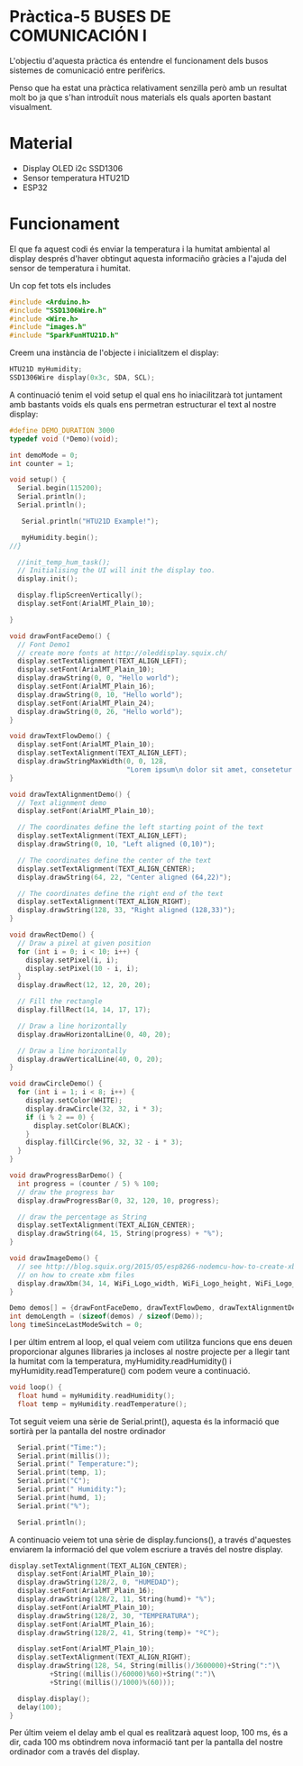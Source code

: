 # Pràctica-5 BUSES DE COMUNICACIÓN I

L'objectiu d'aquesta pràctica és entendre el funcionament dels busos sistemes de comunicació entre perifèrics.

Penso que ha estat una pràctica relativament senzilla però amb un resultat molt bo ja que s'han introduït nous materials els quals aporten bastant visualment.

# Material

- Display OLED i2c SSD1306
- Sensor temperatura HTU21D
- ESP32

# Funcionament

El que fa aquest codi és enviar la temperatura i la humitat ambiental al display després d'haver obtingut aquesta informaciño gràcies a l'ajuda del sensor de temperatura i humitat.

Un cop fet tots els includes

```c++
#include <Arduino.h>
#include "SSD1306Wire.h"
#include <Wire.h>
#include "images.h"
#include "SparkFunHTU21D.h"
```

Creem una instància de l'objecte i inicialitzem el display:

```c++
HTU21D myHumidity;
SSD1306Wire display(0x3c, SDA, SCL);
```

A continuació tenim el void setup el qual ens ho iniacilitzarà tot juntament amb bastants voids els quals ens permetran estructurar el text al nostre display:

```c++
#define DEMO_DURATION 3000
typedef void (*Demo)(void);

int demoMode = 0;
int counter = 1;

void setup() {
  Serial.begin(115200);
  Serial.println();
  Serial.println();

   Serial.println("HTU21D Example!");

   myHumidity.begin();
//}

  //init_temp_hum_task();
  // Initialising the UI will init the display too.
  display.init();

  display.flipScreenVertically();
  display.setFont(ArialMT_Plain_10);

}

void drawFontFaceDemo() {
  // Font Demo1
  // create more fonts at http://oleddisplay.squix.ch/
  display.setTextAlignment(TEXT_ALIGN_LEFT);
  display.setFont(ArialMT_Plain_10);
  display.drawString(0, 0, "Hello world");
  display.setFont(ArialMT_Plain_16);
  display.drawString(0, 10, "Hello world");
  display.setFont(ArialMT_Plain_24);
  display.drawString(0, 26, "Hello world");
}

void drawTextFlowDemo() {
  display.setFont(ArialMT_Plain_10);
  display.setTextAlignment(TEXT_ALIGN_LEFT);
  display.drawStringMaxWidth(0, 0, 128,
                             "Lorem ipsum\n dolor sit amet, consetetur sadipscing elitr, sed diam nonumy eirmod tempor invidunt ut labore." );
}

void drawTextAlignmentDemo() {
  // Text alignment demo
  display.setFont(ArialMT_Plain_10);

  // The coordinates define the left starting point of the text
  display.setTextAlignment(TEXT_ALIGN_LEFT);
  display.drawString(0, 10, "Left aligned (0,10)");

  // The coordinates define the center of the text
  display.setTextAlignment(TEXT_ALIGN_CENTER);
  display.drawString(64, 22, "Center aligned (64,22)");

  // The coordinates define the right end of the text
  display.setTextAlignment(TEXT_ALIGN_RIGHT);
  display.drawString(128, 33, "Right aligned (128,33)");
}

void drawRectDemo() {
  // Draw a pixel at given position
  for (int i = 0; i < 10; i++) {
    display.setPixel(i, i);
    display.setPixel(10 - i, i);
  }
  display.drawRect(12, 12, 20, 20);

  // Fill the rectangle
  display.fillRect(14, 14, 17, 17);

  // Draw a line horizontally
  display.drawHorizontalLine(0, 40, 20);

  // Draw a line horizontally
  display.drawVerticalLine(40, 0, 20);
}

void drawCircleDemo() {
  for (int i = 1; i < 8; i++) {
    display.setColor(WHITE);
    display.drawCircle(32, 32, i * 3);
    if (i % 2 == 0) {
      display.setColor(BLACK);
    }
    display.fillCircle(96, 32, 32 - i * 3);
  }
}

void drawProgressBarDemo() {
  int progress = (counter / 5) % 100;
  // draw the progress bar
  display.drawProgressBar(0, 32, 120, 10, progress);

  // draw the percentage as String
  display.setTextAlignment(TEXT_ALIGN_CENTER);
  display.drawString(64, 15, String(progress) + "%");
}

void drawImageDemo() {
  // see http://blog.squix.org/2015/05/esp8266-nodemcu-how-to-create-xbm.html
  // on how to create xbm files
  display.drawXbm(34, 14, WiFi_Logo_width, WiFi_Logo_height, WiFi_Logo_bits);
}

Demo demos[] = {drawFontFaceDemo, drawTextFlowDemo, drawTextAlignmentDemo, drawRectDemo, drawCircleDemo, drawProgressBarDemo, drawImageDemo};
int demoLength = (sizeof(demos) / sizeof(Demo));
long timeSinceLastModeSwitch = 0;
```

I per últim entrem al loop, el qual veiem com utilitza funcions que ens deuen proporcionar algunes llibraries ja incloses al nostre projecte per a 
llegir tant la humitat com la temperatura, myHumidity.readHumidity() i myHumidity.readTemperature() com podem veure a continuació.

```c++
void loop() {
  float humd = myHumidity.readHumidity();
  float temp = myHumidity.readTemperature();
```

Tot seguit veiem una sèrie de Serial.print(), aquesta és la informació que sortirà per la pantalla del nostre ordinador

```c++
  Serial.print("Time:");
  Serial.print(millis());
  Serial.print(" Temperature:");
  Serial.print(temp, 1);
  Serial.print("C");
  Serial.print(" Humidity:");
  Serial.print(humd, 1);
  Serial.print("%");

  Serial.println();
```

A continuacio veiem tot una sèrie de display.funcions(), a través d'aquestes enviarem la informació del que volem escriure a través del nostre display.

```c++
display.setTextAlignment(TEXT_ALIGN_CENTER);
  display.setFont(ArialMT_Plain_10);
  display.drawString(128/2, 0, "HUMEDAD");
  display.setFont(ArialMT_Plain_16);
  display.drawString(128/2, 11, String(humd)+ "%");
  display.setFont(ArialMT_Plain_10);
  display.drawString(128/2, 30, "TEMPERATURA");
  display.setFont(ArialMT_Plain_16);
  display.drawString(128/2, 41, String(temp)+ "ºC");

  display.setFont(ArialMT_Plain_10);
  display.setTextAlignment(TEXT_ALIGN_RIGHT);
  display.drawString(128, 54, String(millis()/3600000)+String(":")\
          +String((millis()/60000)%60)+String(":")\
          +String((millis()/1000)%(60)));

  display.display();
  delay(100);
}
```

Per últim veiem el delay amb el qual es realitzarà aquest loop, 100 ms, és a dir, cada 100 ms obtindrem nova informació tant per la pantalla del nostre ordinador com
a través del display.
